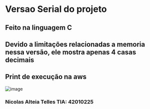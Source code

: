 # Versao Serial do projeto
## Feito na linguagem C
## Devido a limitações relacionadas a memoria nessa versão, ele mostra apenas 4 casas decimais
## Print de execução na aws
![image](https://user-images.githubusercontent.com/127933971/235793507-286b5746-9cba-4f5f-b71e-7a2cc1757f75.png)

### Nicolas Alteia Telles TIA: 42010225
